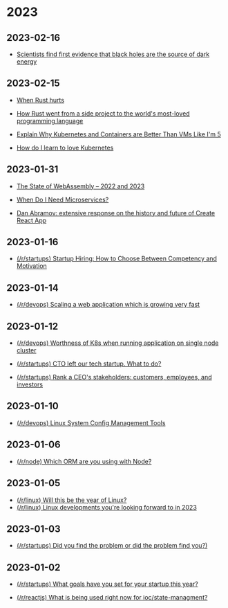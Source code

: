 
# 2023

## 2023-02-16

* [Scientists find first evidence that black holes are the source of dark energy](https://old.reddit.com/r/space/comments/113468w/scientists_find_first_evidence_that_black_holes/)

## 2023-02-15

* [When Rust hurts](https://old.reddit.com/r/rust/comments/112hmga/blog_post_when_rust_hurts/)

* [How Rust went from a side project to the world's most-loved programming language](https://old.reddit.com/r/rust/comments/1127kgj/how_rust_went_from_a_side_project_to_the_worlds/)

* [Explain Why Kubernetes and Containers are Better Than VMs Like I'm 5](https://old.reddit.com/r/devops/comments/112bnxt/how_do_i_learn_to_love_kubernetes/)

* [How do I learn to love Kubernetes](https://old.reddit.com/r/devops/comments/112r20w/explain_why_kubernetes_and_containers_are_better/)

## 2023-01-31

* [The State of WebAssembly – 2022 and 2023](https://old.reddit.com/r/programming/comments/10pb55t/the_state_of_webassembly_2022_and_2023/)

* [When Do I Need Microservices?](https://old.reddit.com/r/programming/comments/10p6qg9/when_do_i_need_microservices/)

* [Dan Abramov: extensive response on the history and future of Create React App ](https://old.reddit.com/r/reactjs/comments/10pqcfq/dan_abramov_extensive_response_on_the_history_and/)

## 2023-01-16

* [(/r/startups) Startup Hiring: How to Choose Between Competency and Motivation](https://old.reddit.com/r/startups/comments/10dijhj/startup_hiring_how_to_choose_between_competency/)

## 2023-01-14

* [(/r/devops) Scaling a web application which is growing very fast](https://old.reddit.com/r/devops/comments/10bqi0f/scaling_a_web_application_which_is_growing_very/)

## 2023-01-12

* [(/r/devops) Worthness of K8s when running application on single node cluster](https://old.reddit.com/r/devops/comments/109etr8/worthness_of_k8s_when_running_application_on/)

* [(/r/startups) CTO left our tech startup. What to do?](https://old.reddit.com/r/startups/comments/108yj7t/cto_left_our_tech_startup_what_to_do/)

* [(/r/startups) Rank a CEO's stakeholders: customers, employees, and investors](https://old.reddit.com/r/startups/comments/109f3yc/rank_a_ceos_stakeholders_customers_employees_and/)

## 2023-01-10

* [(/r/devops) 
Linux System Config Management Tools](https://old.reddit.com/r/devops/comments/107yutf/linux_system_config_management_tools/)

## 2023-01-06

* [(/r/node) Which ORM are you using with Node?](https://old.reddit.com/r/node/comments/1056d09/which_orm_are_you_using_with_node/)

## 2023-01-05

* [(/r/linux) Will this be the year of Linux?](https://old.reddit.com/r/linux/comments/100sixd/will_this_be_the_year_of_linux_i_have_to_do_it/)
* [(/r/linux) Linux developments you're looking forward to in 2023](https://old.reddit.com/r/linux/comments/102nh3i/linux_developments_youre_looking_forward_to_in/)

## 2023-01-03

* [(/r/startups) Did you find the problem or did the problem find you?)](https://old.reddit.com/r/startups/comments/zy8ny9/hey_founders_i_have_a_question_for_you_all_did/)

## 2023-01-02

* [(/r/startups) What goals have you set for your startup this year?](https://old.reddit.com/r/startups/comments/100rg2f/what_goals_have_you_set_for_your_startup_this_year/)

* [(/r/reactjs) What is being used right now for ioc/state-managment? ](https://old.reddit.com/r/reactjs/comments/101mifi/what_is_being_used_right_now_for_iocstatemanagment/)
